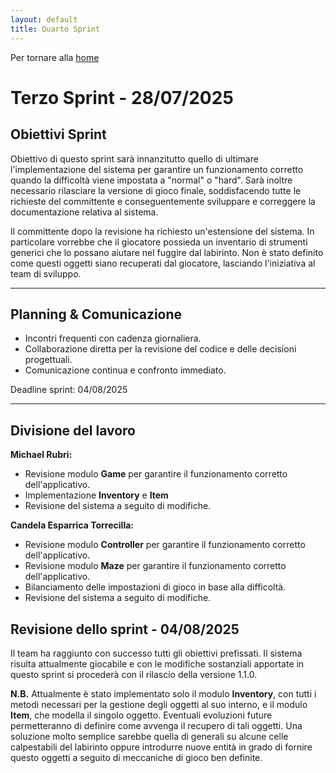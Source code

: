 ```yaml
---
layout: default
title: Quarto Sprint
---
```


Per tornare alla [home](../index.md)

# Terzo Sprint - 28/07/2025

## Obiettivi Sprint
 
Obiettivo di questo sprint sarà innanzitutto quello di ultimare l'implementazione del sistema per garantire un
funzionamento corretto quando la difficoltà viene impostata a "normal" o "hard". Sarà inoltre necessario rilasciare la
versione di gioco finale, soddisfacendo tutte le richieste del committente e conseguentemente sviluppare e correggere la
documentazione relativa al sistema.

Il committente dopo la revisione ha richiesto un'estensione del sistema. In particolare vorrebbe che il giocatore
possieda un inventario di strumenti generici che lo possano aiutare nel fuggire dal labirinto. Non è stato definito come
questi oggetti siano recuperati dal giocatore, lasciando l'iniziativa al team di sviluppo.

---

## Planning & Comunicazione

- Incontri frequenti con cadenza giornaliera.
- Collaborazione diretta per la revisione del codice e delle decisioni progettuali.
- Comunicazione continua e confronto immediato.

Deadline sprint: 04/08/2025

---

## Divisione del lavoro

**Michael Rubri:**
- Revisione modulo **Game** per garantire il funzionamento corretto dell'applicativo.
- Implementazione **Inventory** e **Item**
- Revisione del sistema a seguito di modifiche.

**Candela Esparrica Torrecilla:**
- Revisione modulo **Controller** per garantire il funzionamento corretto dell'applicativo.
- Revisione modulo **Maze** per garantire il funzionamento corretto dell'applicativo.
- Bilanciamento delle impostazioni di gioco in base alla difficoltà.
- Revisione del sistema a seguito di modifiche.

## Revisione dello sprint - 04/08/2025

Il team ha raggiunto con successo tutti gli obiettivi prefissati. Il sistema risulta attualmente giocabile e con le
modifiche sostanziali apportate in questo sprint si procederà con il rilascio della versione 1.1.0.

**N.B.** Attualmente è stato implementato solo il modulo **Inventory**, con tutti i metodi necessari per la gestione
degli oggetti al suo interno, e il modulo **Item**, che modella il singolo oggetto. Eventuali evoluzioni future
permetteranno di definire come avvenga il recupero di tali oggetti. Una soluzione molto semplice sarebbe quella di
generali su alcune celle calpestabili del labirinto oppure introdurre nuove entità in grado di fornire questo oggetti
a seguito di meccaniche di gioco ben definite.
